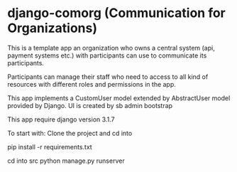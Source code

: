 # django-comorg (Communication for Organizations)

This is a template app an organization who owns a central system (api, payment systems etc.) with participants can use to communicate its participants.

Participants can manage their staff who need to access to all kind of resources with different roles and permissions in the app.

This app implements a CustomUser model extended by AbstractUser model provided by Django. UI is created by sb admin bootstrap

This app require django version 3.1.7

To start with:
Clone the project and cd into 

pip install -r requirements.txt

cd into src
python manage.py runserver

